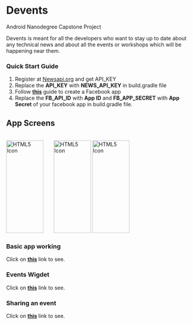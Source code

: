 # Devents
Android Nanodegree Capstone Project

Devents is meant for all the developers who want to stay up to date about any technical news
and about all the events or workshops which will be happening near them.

<b><h3>Quick Start Guide</h3></b>
1. Register at <a href="https://newsapi.org/">Newsapi.org</a> and get API_KEY<br>
2. Replace the <b>API_KEY</b> with <b>NEWS_API_KEY</b> in build.gradle file<br>
3. Follow <a href="https://developers.facebook.com/docs/apps/register"><b>this</b></a> guide to create a Facebook app<br>
4. Replace the <b>FB_API_ID</b> with <b>App ID</b> and <b>FB_APP_SECRET</b> with <b>App Secret</b> of your facebook app in build.gradle file.


<h2>App Screens</h2>
<br>
<img src="http://i.imgur.com/GhESzXO.png" alt="HTML5 Icon" style="width:100px;height:250px;">&nbsp;&nbsp;&nbsp;&nbsp;&nbsp;&nbsp;
<img src="http://i.imgur.com/jMwNpD2.png" alt="HTML5 Icon" style="width:100px;height:250px;">
<img src="http://i.imgur.com/E8IsMGt.png" alt="HTML5 Icon" style="width:100px;height:250px;">


<h3>Basic app working</h3>
Click on <a href="https://media.giphy.com/media/l0ExcfnZzN0TCEM24/source.gif"><b>this</b></a> link to see.

<h3>Events Wigdet</h3>
Click on <a href="https://media.giphy.com/media/26xBsQb7wLvGg1fnW/source.gif"><b>this</b></a> link to see.

<h3>Sharing an event</h3>
Click on <a href="https://media.giphy.com/media/l0Ex3hP7d99K8sj0k/source.gif"><b>this</b></a> link to see.
